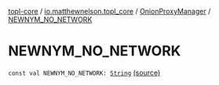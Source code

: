 [topl-core](../../index.md) / [io.matthewnelson.topl_core](../index.md) / [OnionProxyManager](index.md) / [NEWNYM_NO_NETWORK](./-n-e-w-n-y-m_-n-o_-n-e-t-w-o-r-k.md)

# NEWNYM_NO_NETWORK

`const val NEWNYM_NO_NETWORK: `[`String`](https://kotlinlang.org/api/latest/jvm/stdlib/kotlin/-string/index.html) [(source)](https://github.com/05nelsonm/TorOnionProxyLibrary-Android/blob/master/topl-core/src/main/java/io/matthewnelson/topl_core/OnionProxyManager.kt#L152)